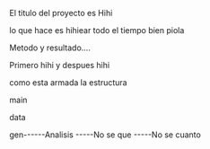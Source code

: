 El titulo del proyecto es Hihi

lo que hace es hihiear todo el tiempo bien piola

Metodo y resultado....

Primero hihi y despues hihi

como esta armada la estructura


main

data

gen------Analisis
    -----No se que
    -----No se cuanto
